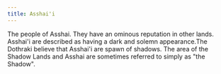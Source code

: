```yaml
---
title: Asshai'i
---
```


The people of Asshai. They have an ominous reputation in other lands. Asshai'i are described as having a dark and solemn appearance.The Dothraki believe that Asshai'i are spawn of shadows. The area of the Shadow Lands and Asshai are sometimes referred to simply as "the Shadow".


